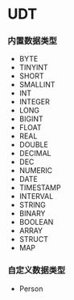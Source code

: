 # UDT 

### 内置数据类型

- BYTE
- TINYINT
- SHORT
- SMALLINT
- INT
- INTEGER
- LONG
- BIGINT
- FLOAT
- REAL
- DOUBLE
- DECIMAL
- DEC
- NUMERIC
- DATE
- TIMESTAMP
- INTERVAL
- STRING
- BINARY
- BOOLEAN
- ARRAY
- STRUCT
- MAP

### 自定义数据类型

- Person

